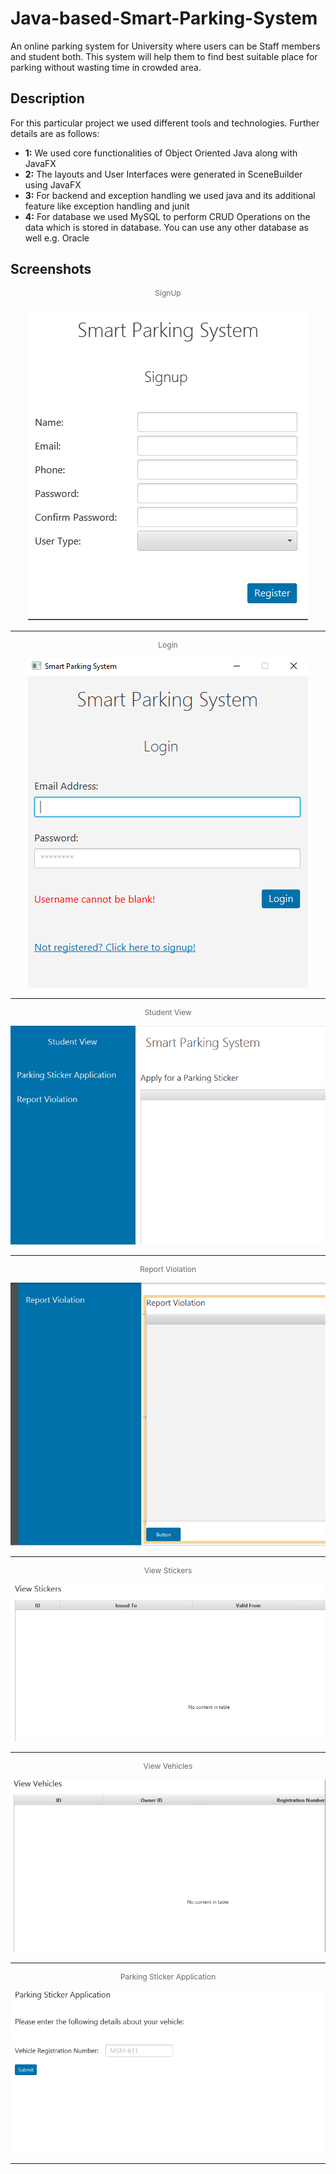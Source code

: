 # Java-based-Smart-Parking-System
An online parking system for University where users can be Staff members and student both. This system will help them to find best suitable place for parking without wasting time in crowded area.

## Description
For this particular project we used different tools and technologies. Further details are as follows:
- **1:** We used core functionalities of Object Oriented Java along with JavaFX
- **2:** The layouts and User Interfaces were generated in SceneBuilder using JavaFX
- **3:** For backend and exception handling we used java and its additional feature like exception handling and junit
- **4:** For database we used MySQL to perform CRUD Operations on the data which is stored in database. You can use any other database as well e.g. Oracle

## Screenshots
<p align="center" style="font-size:12px;color:dimgray">SignUp</p>
<p align="center">
    <img src="images/registration.PNG" alt="Signup"/>
</p>
<hr>
<p align="center" style="font-size:12px;color:dimgray">Login</p>
<p align="center">
    <img src="images/login.PNG" alt="Login Screen"/>
</p>
<hr>

<p align="center" style="font-size:12px;color:dimgray">Student View</p>
<p align="center">
    <img src="images/studentview.PNG" alt="Student View"/>
</p>
<hr>
<p align="center" style="font-size:12px;color:dimgray">Report Violation</p>
<p align="center">
    <img src="images/reportviolation.PNG" alt="Report Violation"/>
</p>
<hr>

<p align="center" style="font-size:12px;color:dimgray">View Stickers</p>
<p align="center">
    <img src="images/viewstickers.PNG" alt="View Stickers"/>
</p>
<hr>
<p align="center" style="font-size:12px;color:dimgray">View Vehicles</p>
<p align="center">
    <img src="images/viewvehicles.PNG" alt="View Vehicles"/>
</p>
<hr>

<p align="center" style="font-size:12px;color:dimgray">Parking Sticker Application</p>
<p align="center">
    <img src="images/parkingstickerapplication.PNG" alt="Parking Sticker Applicationn"/>
</p>
<hr>

